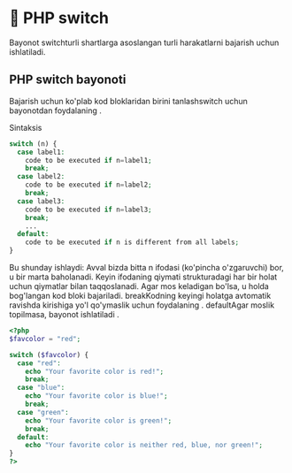# 📔 PHP switch

Bayonot switchturli shartlarga asoslangan turli harakatlarni bajarish uchun ishlatiladi.

## PHP switch bayonoti

Bajarish uchun ko'plab kod bloklaridan birini tanlashswitch uchun bayonotdan foydalaning .

Sintaksis

```php
switch (n) {
  case label1:
    code to be executed if n=label1;
    break;
  case label2:
    code to be executed if n=label2;
    break;
  case label3:
    code to be executed if n=label3;
    break;
    ...
  default:
    code to be executed if n is different from all labels;
}
```
Bu shunday ishlaydi: Avval bizda bitta n ifodasi (ko'pincha o'zgaruvchi) bor, u bir marta baholanadi. Keyin ifodaning qiymati strukturadagi har bir holat uchun qiymatlar bilan taqqoslanadi. Agar mos keladigan bo'lsa, u holda bog'langan kod bloki bajariladi. breakKodning keyingi holatga avtomatik ravishda kirishiga yo'l qo'ymaslik uchun foydalaning . defaultAgar moslik topilmasa, bayonot ishlatiladi .

```php
<?php
$favcolor = "red";

switch ($favcolor) {
  case "red":
    echo "Your favorite color is red!";
    break;
  case "blue":
    echo "Your favorite color is blue!";
    break;
  case "green":
    echo "Your favorite color is green!";
    break;
  default:
    echo "Your favorite color is neither red, blue, nor green!";
}
?>
```
















